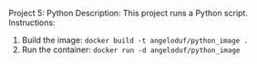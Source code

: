 Project 5: Python
Description: This project runs a Python script.
Instructions:
1. Build the image: `docker build -t angeloduf/python_image .`  <!-- Builds the Docker image for the Python project and tags it as "angeloduf/python_image". -->
2. Run the container: `docker run -d angeloduf/python_image`  <!-- Runs the Python project container in detached mode. -->
